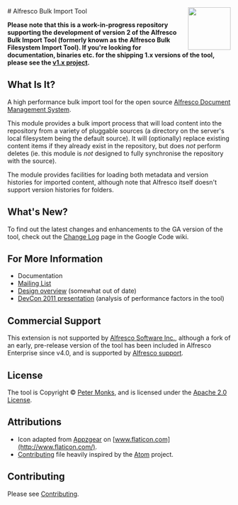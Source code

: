 <img align="right" width="96px" height="96px" src="https://raw.github.com/pmonks/alfresco-bulk-import/master/core/icon.png">
# Alfresco Bulk Import Tool

**Please note that this is a work-in-progress repository supporting the development of version 2 of the Alfresco Bulk Import Tool (formerly known as the Alfresco Bulk Filesystem Import Tool).  If you're looking for documentation, binaries etc. for the shipping 1.x versions of the tool, please see the [v1.x project](https://github.com/pmonks/alfresco-bulk-filesystem-import).**

## What Is It?
A high performance bulk import tool for the open source [Alfresco Document Management System](http://www.alfresco.org/).

This module provides a bulk import process that will load content into the repository from a variety of pluggable sources (a directory on the server's local filesystem being the default source).  It will (optionally) replace existing content items if they already exist in the repository, but does _not_ perform deletes (ie. this module is _not_ designed to fully synchronise the repository with the source).

The module provides facilities for loading both metadata and version histories for imported content, although note that Alfresco itself doesn't support version histories for folders.

## What's New?
To find out the latest changes and enhancements to the GA version of the tool, check out the [Change Log](http://code.google.com/p/alfresco-bulk-filesystem-import/wiki/ChangeLog) page in the Google Code wiki.

## For More Information
 * Documentation
 * [Mailing List](https://groups.google.com/forum/#!forum/alfresco-bulk-filesystem-import)
 * [Design overview](http://blogs.alfresco.com/wp/pmonks/2009/10/22/bulk-import-from-a-filesystem/) (somewhat out of date)
 * [DevCon 2011 presentation](http://www.slideshare.net/alfresco/taking-your-bulk-content-ingestions-to-the-next-level) (analysis of performance factors in the tool)

## Commercial Support
This extension is not supported by [Alfresco Software Inc.](http://www.alfresco.com/), although a fork of an early, pre-release version of the tool has been included in Alfresco Enterprise since v4.0, and is supported by [Alfresco support](http://support.alfresco.com).

## License
The tool is Copyright © [Peter Monks](mailto:pmonks@gmail.com), and is licensed under the [Apache 2.0 License](http://www.apache.org/licenses/LICENSE-2.0.html).

## Attributions
 * Icon adapted from [Appzgear](http://www.flaticon.com/free-icon/arrow-pointing-down-a-container_26007) on [www.flaticon.com](http://www.flaticon.com/).
 * [Contributing](CONTRIBUTING.md) file heavily inspired by the [Atom](https://github.com/atom/atom/blob/master/CONTRIBUTING.md) project.

## Contributing
Please see [Contributing](CONTRIBUTING.md).
